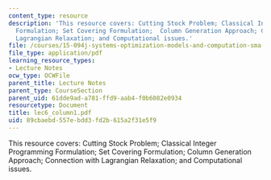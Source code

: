 ```yaml
---
content_type: resource
description: 'This resource covers: Cutting Stock Problem; Classical Integer Programming
  Formulation; Set Covering Formulation;  Column Generation Approach; Connection with
  Lagrangian Relaxation; and Computational issues.'
file: /courses/15-094j-systems-optimization-models-and-computation-sma-5223-spring-2004/89cbaebd557ebdd3fd2b615a2f31e5f9_lec6_column1.pdf
file_type: application/pdf
learning_resource_types:
- Lecture Notes
ocw_type: OCWFile
parent_title: Lecture Notes
parent_type: CourseSection
parent_uid: 61dde9ad-a781-ffd9-aab4-f0b6082e0934
resourcetype: Document
title: lec6_column1.pdf
uid: 89cbaebd-557e-bdd3-fd2b-615a2f31e5f9
---
```

This resource covers: Cutting Stock Problem; Classical Integer Programming Formulation; Set Covering Formulation;  Column Generation Approach; Connection with Lagrangian Relaxation; and Computational issues.

